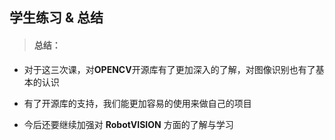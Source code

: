 ## 学生练习 & 总结

> #### **总结：**



* 对于这三次课，对**OPENCV**开源库有了更加深入的了解，对图像识别也有了基本的认识

* 有了开源库的支持，我们能更加容易的使用来做自己的项目

* 今后还要继续加强对 **RobotVISION**  方面的了解与学习

